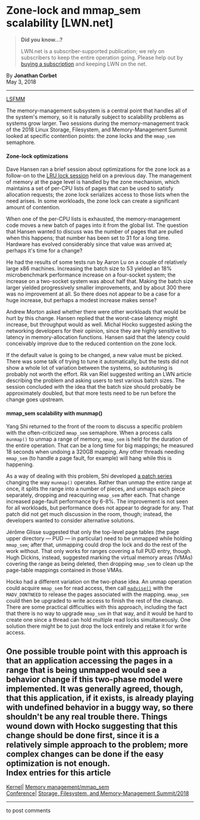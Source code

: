 # Zone-lock and mmap_sem scalability [LWN.net]

> **Did you know...?**
> 
> LWN.net is a subscriber-supported publication; we rely on subscribers to keep the entire operation going. Please help out by [buying a subscription](/Promo/nst-nag4/subscribe) and keeping LWN on the net. 

By **Jonathan Corbet**  
May 3, 2018 

* * *

[LSFMM](/Articles/lsfmm2018/)

The memory-management subsystem is a central point that handles all of the system's memory, so it is naturally subject to scalability problems as systems grow larger. Two sessions during the memory-management track of the 2018 Linux Storage, Filesystem, and Memory-Management Summit looked at specific contention points: the zone locks and the `mmap_sem` semaphore.   


#### Zone-lock optimizations

Dave Hansen ran a brief session about optimizations for the zone lock as a follow-on to the [LRU lock session](/Articles/753058/) held on a previous day. The management of memory at the page level is handled by the zone mechanism, which maintains a set of per-CPU lists of pages that can be used to satisfy allocation requests; the zone lock serializes access to those lists when the need arises. In some workloads, the zone lock can create a significant amount of contention. 

When one of the per-CPU lists is exhausted, the memory-management code moves a new batch of pages into it from the global list. The question that Hansen wanted to discuss was the number of pages that are pulled when this happens; that number has been set to 31 for a long time. Hardware has evolved considerably since that value was arrived at; perhaps it's time for a change? 

He had the results of some tests run by Aaron Lu on a couple of relatively large x86 machines. Increasing the batch size to 53 yielded an 18% microbenchmark performance increase on a four-socket system; the increase on a two-socket system was about half that. Making the batch size larger yielded progressively smaller improvements, and by about 300 there was no improvement at all. So there does not appear to be a case for a huge increase, but perhaps a modest increase makes sense? 

Andrew Morton asked whether there were other workloads that would be hurt by this change. Hansen replied that the worst-case latency might increase, but throughput would as well. Michal Hocko suggested asking the networking developers for their opinion, since they are highly sensitive to latency in memory-allocation functions. Hansen said that the latency could conceivably improve due to the reduced contention on the zone lock. 

If the default value is going to be changed, a new value must be picked. There was some talk of trying to tune it automatically, but the tests did not show a whole lot of variation between the systems, so autotuning is probably not worth the effort. Rik van Riel suggested writing an LWN article describing the problem and asking users to test various batch sizes. The session concluded with the idea that the batch size should probably be approximately doubled, but that more tests need to be run before the change goes upstream. 

#### mmap_sem scalability with munmap()

Yang Shi returned to the front of the room to discuss a specific problem with the often-criticized `mmap_sem` semaphore. When a process calls `munmap()` to unmap a range of memory, `mmap_sem` is held for the duration of the entire operation. That can be a long time for big mappings; he measured 18 seconds when undoing a 320GB mapping. Any other threads needing `mmap_sem` (to handle a page fault, for example) will hang while this is happening. 

As a way of dealing with this problem, Shi developed [a patch series](/ml/linux-kernel/1521581486-99134-1-git-send-email-yang.shi@linux.alibaba.com/) changing the way `munmap()` operates. Rather than unmap the entire range at once, it splits the range into a number of pieces, and unmaps each piece separately, dropping and reacquiring `mmap_sem` after each. That change increased page-fault performance by 6-8%. The improvement is not seen for all workloads, but performance does not appear to degrade for any. That patch did not get much discussion in the room, though; instead, the developers wanted to consider alternative solutions. 

Jérôme Glisse suggested that only the top-level page tables (the page upper directory — PUD — in particular) need to be unmapped while holding `mmap_sem`; after that, unmapping could drop the lock and do the rest of the work without. That only works for ranges covering a full PUD entry, though. Hugh Dickins, instead, suggested marking the virtual memory areas (VMAs) covering the range as being deleted, then dropping `mmap_sem` to clean up the page-table mappings contained in those VMAs. 

Hocko had a different variation on the two-phase idea. An unmap operation could acquire `mmap_sem` for read access, then call [`madvise()`](http://man7.org/linux/man-pages/man2/madvise.2.html) with the `MADV_DONTNEED` to release the pages associated with the mapping. `mmap_sem` could then be upgraded to write access to finish the rest of the cleanup. There are some practical difficulties with this approach, including the fact that there is no way to upgrade `mmap_sem` in that way, and it would be hard to create one since a thread can hold multiple read locks simultaneously. One solution there might be to just drop the lock entirely and retake it for write access. 

One possible trouble point with this approach is that an application accessing the pages in a range that is being unmapped would see a behavior change if this two-phase model were implemented. It was generally agreed, though, that this application, if it exists, is already playing with undefined behavior in a buggy way, so there shouldn't be any real trouble there. Things wound down with Hocko suggesting that this change should be done first, since it is a relatively simple approach to the problem; more complex changes can be done if the easy optimization is not enough.  
Index entries for this article  
---  
[Kernel](/Kernel/Index)| [Memory management/mmap_sem](/Kernel/Index#Memory_management-mmap_sem)  
[Conference](/Archives/ConferenceIndex/)| [Storage, Filesystem, and Memory-Management Summit/2018](/Archives/ConferenceIndex/#Storage_Filesystem_and_Memory-Management_Summit-2018)  
  


* * *

to post comments 
